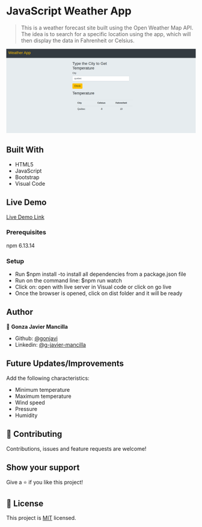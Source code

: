 # JavaScript Weather App

> This is a weather forecast site built using the Open Weather Map API. The idea is to search for a specific location using the app, which will then display the data in Fahrenheit or Celsius.

![screenshot](./weather.png)



## Built With

- HTML5
- JavaScript
- Bootstrap
- Visual Code

## Live Demo

[Live Demo Link](https://gonjavi.github.io/JavaScriptWeatherApp/)


### Prerequisites
npm 6.13.14

### Setup

 - Run $npm install   -to install all dependencies from a package.json file
- Run on the command line: $npm run watch
- Click on: open with live server in Visual code or click on go live
- Once the browser is opened, click on dist folder and it will be ready


## Author

👤 **Gonza Javier Mancilla**

- Github: [@gonjavi](https://github.com/gonjavi)
- Linkedin: [@g-javier-mancilla](https://www.linkedin.com/in/g-javier-mancilla-a686a9178/)

## Future Updates/Improvements
Add the following characteristics:
- Minimum temperature
- Maximum temperature
- Wind speed
- Pressure 
- Humidity

## 🤝 Contributing

Contributions, issues and feature requests are welcome!


## Show your support

Give a ⭐️ if you like this project!


## 📝 License

This project is [MIT](lic.url) licensed.
